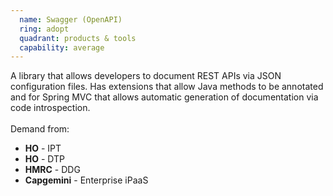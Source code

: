 ```yaml
---
  name: Swagger (OpenAPI)
  ring: adopt
  quadrant: products & tools
  capability: average
---
```

A library that allows developers to document REST APIs via JSON configuration files. Has extensions that allow Java methods to be annotated and for Spring MVC that allows automatic generation of documentation via code introspection.
<br/><br/>Demand from: <ul><li><strong>HO</strong> - IPT</li><li><strong>HO</strong> - DTP</li><li><strong>HMRC</strong> - DDG</li><li><strong>Capgemini</strong> - Enterprise iPaaS</li></ul>
